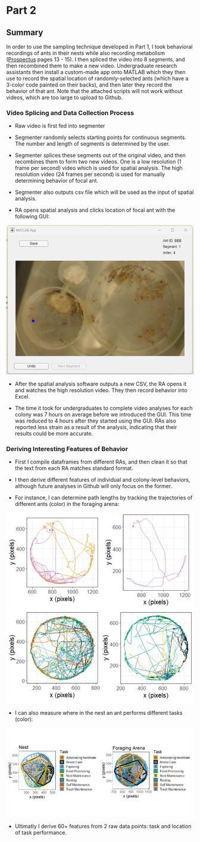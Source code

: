 # Part 2

## Summary

In order to use the sampling technique developed in Part 1, I took behavioral recordings of ants in their nests while also recording metabolism ([Prospectus](https://github.com/colinmichaellynch/End-to-End-Ant-Data-Project/blob/main/Supporting%20Documentation/Colin%20Prospectus.docx) pages 13 - 15). I then spliced the video into 8 segments, and then recombined them to make a new video. Undergraduate research assistants then install a custom-made app onto MATLAB which they then use to record the spatial location of randomly-selected ants (which have a 3-color code painted on their backs), and then later they record the behavior of that ant. Note that the attached scripts will not work without videos, which are too large to upload to Github. 

### Video Splicing and Data Collection Process 

* Raw video is first fed into segmenter

* Segmenter randomly selects starting points for continuous segments. The number and length of segments is determined by the user. 

* Segmenter splices these segments out of the original video, and then recombines them to form two new videos. One is a low resolution (1 frame per second) video which is used for spatial analysis. The high resolution video (24 frames per second) is used for manually determining behavior of focal ant. 

* Segmenter also outputs csv file which will be used as the input of spatial analysis. 

* RA opens spatial analysis and clicks location of focal ant with the following GUI: 

![](/Images/userInterface.png)

* After the spatial analysis software outputs a new CSV, the RA opens it and watches the high resolution video. They then record behavior into Excel. 

* The time it took for undergraduates to complete video analyses for each colony was 7 hours on average before we introduced the GUI. This time was reduced to 4 hours after they started using the GUI. RAs also reported less strain as a result of the analysis, indicating that their results could be more accurate. 

### Deriving Interesting Features of Behavior

* First I compile dataframes from different RAs, and then clean it so that the text from each RA matches standard format. 

* I then derive different features of individual and colony-level behaviors, although future analyses in Github will only focus on the former. 

* For instance, I can determine path lengths by tracking the trajectories of different ants (color) in the foraging arena:

![](/Images/antPaths.png)

* I can also measure where in the nest an ant performs different tasks (color): 

![](/Images/taskLocation.png)

* Ultimatly I derive 60+ features from 2 raw data points: task and location of task performance. 
